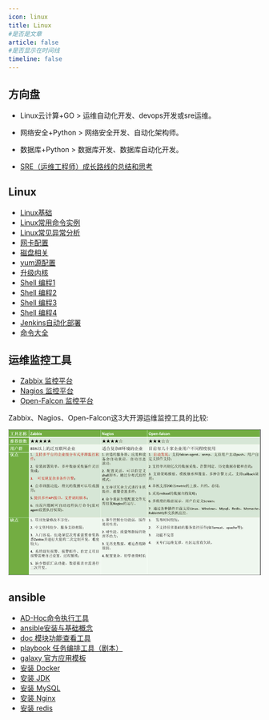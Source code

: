 ```yaml
---
icon: linux
title: Linux
#是否是文章
article: false
#是否显示在时间线
timeline: false
---
```


## 方向盘

- Linux云计算+GO > 运维自动化开发、devops开发或sre运维。
- 网络安全+Python > 网络安全开发、自动化架构师。
- 数据库+Python > 数据库开发、数据库自动化开发。

- [SRE（运维工程师）成长路线的总结和思考](https://zhuanlan.zhihu.com/p/536895461?utm_id=0)

<!-- more -->

## Linux

- [Linux基础](./basis/basis.md)
- [Linux常用命令实例](./command-examples.md)
- [Linux常见异常分析](./exception-analysis.md)
- [网卡配置](./network-setting.md)
- [磁盘相关](./disk.md)
- [yum源配置](./yum-repo.md)
- [升级内核](./update-kernel.md)
- [Shell 编程1](./shell1.md)
- [Shell 编程2](./shell2.md)
- [Shell 编程3](./shell3.md)
- [Shell 编程4](./shell4.md)
- [Jenkins自动化部署](./jenkins.md)
- [命令大全](./basis/command.md)

## 运维监控工具

- [Zabbix 监控平台](./monitoringtools/zabbix.md)
- [Nagios 监控平台](./monitoringtools/nagios.md)
- [Open-Falcon 监控平台](./monitoringtools/open-falcon.md)

Zabbix、Nagios、Open-Falcon这3大开源运维监控工具的比较:

![](./linux.assets/true-image-20221005131625384.png)

## ansible

- [AD-Hoc命令执行工具](./ansible/ansible.md)
- [ansible安装与基础概念](./ansible/ansible-basis.md)
- [doc 模块功能查看工具](./ansible/ansible-doc.md)
- [playbook 任务编排工具（剧本）](./ansible/ansible-playbook.md)
- [galaxy 官方应用模板](./ansible/ansible-galaxy.md)
- [安装 Docker](./ansible/ansible-docker.md)
- [安装 JDK](./ansible/ansible-jdk.md)
- [安装 MySQL](./ansible/ansible-mysql.md)
- [安装 Nginx](./ansible/ansible-nginx.md)
- [安装 redis](./ansible/ansible-redis.md)
